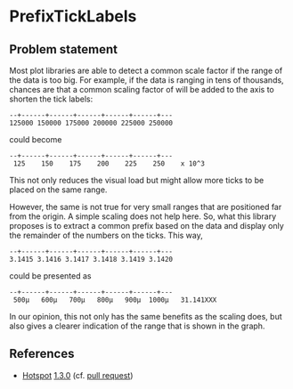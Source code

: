 # PrefixTickLabels
## Problem statement
Most plot libraries are able to detect a common scale factor if the range of the data is too big. For example, if the data is ranging in tens of thousands, chances are that a common scaling factor of will be added to the axis to shorten the tick labels:
```none
--+------+------+------+------+------+---
125000 150000 175000 200000 225000 250000
```
could become
```none
--+------+------+------+------+------+---
 125    150    175    200    225    250    x 10^3
```
This not only reduces the visual load but might allow more ticks to be placed on the same range.

However, the same is not true for very small ranges that are positioned far from the origin. A simple scaling does not help here. So, what this library proposes is to extract a common prefix based on the data and display only the remainder of the numbers on the ticks. This way,
```none
--+------+------+------+------+------+---
3.1415 3.1416 3.1417 3.1418 3.1419 3.1420
```
could be presented as
```none
--+------+------+------+------+------+---
 500µ   600µ   700µ   800µ   900µ  1000µ   31.141XXX
```
In our opinion, this not only has the same benefits as the scaling does, but also gives a clearer indication of the range that is shown in the graph.

## References

* [Hotspot](https://github.com/KDAB/hotspot) [1.3.0](https://www.kdab.com/hotspot-version-1-3-0-released) (cf. [pull request](https://github.com/KDAB/hotspot/pull/238))
